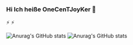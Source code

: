 ### Hi Ich heiße OneCenTJoyKer 👋

<!--
**OneCenTJoyKer/OneCenTJoyKer** is a ✨ _special_ ✨ repository because its `README.md` (this file) appears on your GitHub profile.

Here are some ideas to get you started:

- 🔭 I’m currently working on ...
- 🌱 I’m currently learning ...
- 👯 I’m looking to collaborate on ...
- 🤔 I’m looking for help with ...
- 💬 Ask me about ...
- 📫 How to reach me: ...
- 😄 Pronouns: ...
- ⚡ Fun fact: ...
-->
⚡
⚡

![Anurag's GitHub stats](https://github-readme-stats.vercel.app/api?username=FranzKafkaYu&theme=cobalt2&show_icons=true)
![Anurag's GitHub stats](https://github-readme-stats.vercel.app/api?username=FranzKafkaYu&theme=cobalt2&show_icons=true)
